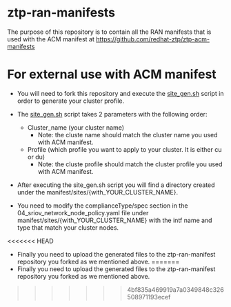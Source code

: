 # ztp-ran-manifests
The purpose of this repository is to contain all the RAN manifests that is used with the ACM manifest at https://github.com/redhat-ztp/ztp-acm-manifests

# For external use with ACM manifest
- You will need to fork this repository and execute the [site_gen.sh](https://github.com/redhat-ztp/ztp-ran-manifests/blob/main/site_gen.sh) script in order to generate your cluster profile.

- The [site_gen.sh](https://github.com/redhat-ztp/ztp-ran-manifests/blob/main/site_gen.sh) script takes 2 parameters with the following order: 
    - Cluster_name (your cluster name)
        - Note: the cluste name should match the cluster name you used with ACM manifest.
    - Profile (which profile you want to apply to your cluster. It is either cu or du)
        - Note: the cluste profile should match the cluster profile you used with ACM manifest.

- After executing the site_gen.sh script you will find a directory created under the manifest/sites/{with_YOUR_CLUSTER_NAME}.

- You need to modify the complianceType/spec section in the 04_sriov_network_node_policy.yaml file under manifest/sites/{with_YOUR_CLUSTER_NAME} with the intf name and type that match your cluster nodes.

<<<<<<< HEAD
- Finally you need to upload the generated files to the ztp-ran-manifest repository you forked as we mentioned above.
=======
- Finally you need to upload the generated files to the ztp-ran-manifest repository you forked as we mentioned above.
>>>>>>> 4bf835a469919a7a0349848c326508971193ecef
